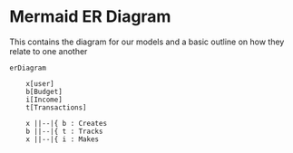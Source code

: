 # Mermaid ER Diagram

This contains the diagram for our models and a basic outline on how they relate to one another

```mermaid
erDiagram

    x[user]
    b[Budget]
    i[Income]
    t[Transactions]

    x ||--|{ b : Creates
    b ||--|{ t : Tracks
    x ||--|{ i : Makes

```